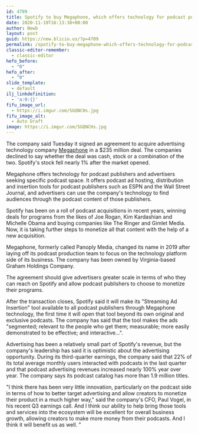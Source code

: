 ```yaml
---
id: 4709
title: Spotify to buy Megaphone, which offers technology for podcast publishers and advertisers seeking targeted slots on podcasts
date: 2020-11-10T16:13:38+00:00
author: Newb
layout: post
guid: https://new.blicio.us/?p=4709
permalink: /spotify-to-buy-megaphone-which-offers-technology-for-podcast-publishers-and-advertisers-seeking-targeted-slots-on-podcasts/
classic-editor-remember:
  - classic-editor
hefo_before:
  - "0"
hefo_after:
  - "0"
slide_template:
  - default
ilj_linkdefinition:
  - 'a:0:{}'
fifu_image_url:
  - https://i.imgur.com/SGQNCHs.jpg
fifu_image_alt:
  - Auto Draft
image: https://i.imgur.com/SGQNCHs.jpg
---
```

The company said Tuesday it signed an agreement to acquire advertising technology company [Megaphone](https://www.megaphone.fm/) in a $235 million deal. The companies declined to say whether the deal was cash, stock or a combination of the two. Spotify's stock fell nearly 1% after the market opened.

Megaphone offers technology for podcast publishers and advertisers seeking specific podcast space. It offers podcast ad hosting, distribution and insertion tools for podcast publishers such as ESPN and the Wall Street Journal, and advertisers can use the company's technology to find audiences through the podcast content of those publishers.

Spotify has been on a roll of podcast acquisitions in recent years, winning deals for programs from the likes of Joe Rogan, Kim Kardashian and Michelle Obama and buying companies like The Ringer and Gimlet Media. Now, it is taking further steps to monetize all that content with the help of a new acquisition.

Megaphone, formerly called Panoply Media, changed its name in 2019 after laying off its podcast production team to focus on the technology platform side of its business. The company has been owned by Virginia-based Graham Holdings Company.

The agreement should give advertisers greater scale in terms of who they can reach on Spotify and allow podcast publishers to choose to monetize their programs.

After the transaction closes, Spotify said it will make its "Streaming Ad Insertion" tool available to all podcast publishers through Megaphone technology, the first time it will open that tool beyond its own original and exclusive podcasts. The company has said that the tool makes the ads "segmented; relevant to the people who get them; measurable; more easily demonstrated to be effective; and interactive...".

Advertising has been a relatively small part of Spotify's revenue, but the company's leadership has said it is optimistic about the advertising opportunity. During its third-quarter earnings, the company said that 22% of its total average monthly users interacted with podcasts in the last quarter and that podcast advertising revenues increased nearly 100% year over year. The company says its podcast catalog has more than 1.9 million titles.

"I think there has been very little innovation, particularly on the podcast side in terms of how to better target advertising and allow creators to monetize their product in a much higher way," said the company's CFO, Paul Vogel, in his recent Q3 earnings call. And I think our ability to help bring those tools and services into the ecosystem will be excellent for overall business growth, allowing creators to make more money from their podcasts. And I think it will benefit us as well. ”